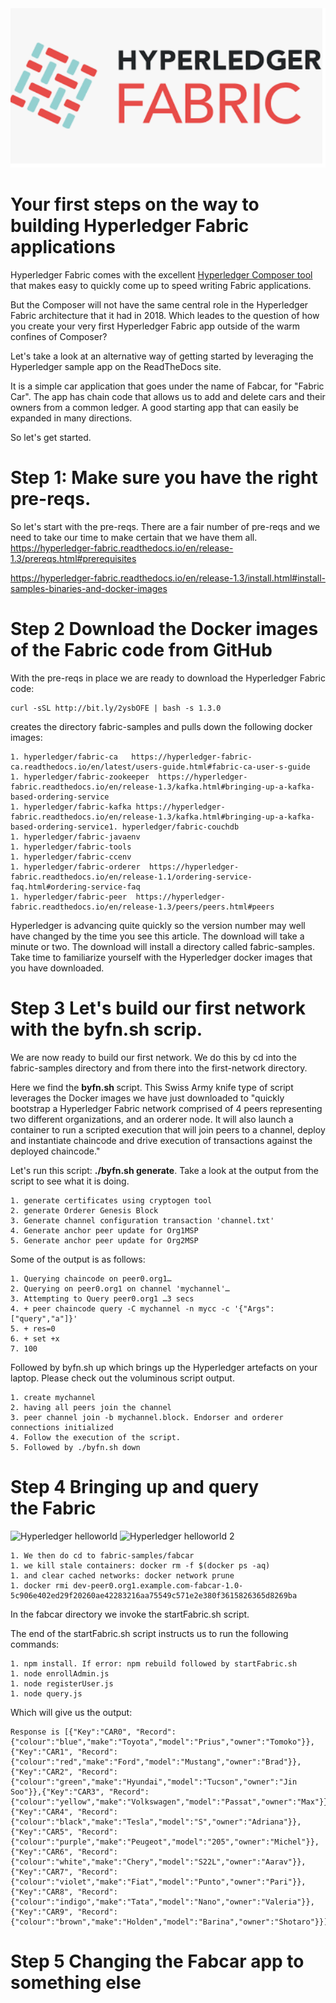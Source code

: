 
<img src="/Screen Shot 2018-12-30 at 08.48.23.png">

# Your first steps on the way to building Hyperledger Fabric applications

Hyperledger Fabric comes with the excellent <a href="https://hyperledger.github.io/composer/latest/installing/installing-index.html">Hyperledger Composer tool </a> that makes easy to quickly come up to speed writing Fabric applications.

But the Composer will not have the same central role in the Hyperledger Fabric architecture that it had in 2018. Which leades to the question of how you create your very first Hyperledger Fabric app outside of the warm confines of Composer?

Let's take a look at an alternative way of getting started by leveraging the Hyperledger sample app on the ReadTheDocs site. 

It is a simple car application that goes under the name of Fabcar, for "Fabric Car". The app has chain code that allows us to add and delete cars and their owners from a common ledger. A good starting app that can easily be expanded in many directions.

So let's get started.

# Step 1: Make sure you have the right pre-reqs.

So let's start with the pre-reqs. There are a fair number of pre-reqs and we need to take our time to make certain that we have them all. https://hyperledger-fabric.readthedocs.io/en/release-1.3/prereqs.html#prerequisites

https://hyperledger-fabric.readthedocs.io/en/release-1.3/install.html#install-samples-binaries-and-docker-images

# Step 2 Download the Docker images of the Fabric code from GitHub

With the pre-reqs in place we are ready to download the Hyperledger Fabric code: 
~~~~
curl -sSL http://bit.ly/2ysbOFE | bash -s 1.3.0  
~~~~
creates the directory fabric-samples and pulls down the following docker images:

~~~~
1. hyperledger/fabric-ca   https://hyperledger-fabric-ca.readthedocs.io/en/latest/users-guide.html#fabric-ca-user-s-guide
1. hyperledger/fabric-zookeeper  https://hyperledger-fabric.readthedocs.io/en/release-1.3/kafka.html#bringing-up-a-kafka-based-ordering-service
1. hyperledger/fabric-kafka https://hyperledger-fabric.readthedocs.io/en/release-1.3/kafka.html#bringing-up-a-kafka-based-ordering-service1. hyperledger/fabric-couchdb
1. hyperledger/fabric-javaenv
1. hyperledger/fabric-tools
1. hyperledger/fabric-ccenv
1. hyperledger/fabric-orderer  https://hyperledger-fabric.readthedocs.io/en/release-1.1/ordering-service-faq.html#ordering-service-faq
1. hyperledger/fabric-peer  https://hyperledger-fabric.readthedocs.io/en/release-1.3/peers/peers.html#peers
~~~~

Hyperledger is advancing quite quickly so the version number may well have changed by the time you see this article.
The download will take a minute or two. The download will install a directory called fabric-samples. Take time to familiarize yourself with the Hyperledger docker images that you have downloaded.

# Step 3 Let's build our first network with the byfn.sh scrip.

We are now ready to build our first network. We do this by cd into the fabric-samples directory and from there into the first-network directory.

Here we find the <b>byfn.sh </b> script. This Swiss Army knife type of script leverages the Docker images we have just downloaded to "quickly bootstrap a Hyperledger Fabric network comprised of 4 peers representing two different organizations, and an orderer node. It will also launch a container to run a scripted execution that will join peers to a channel, deploy and instantiate chaincode and drive execution of transactions against the deployed chaincode."

Let's run this script: <b>./byfn.sh generate</b>. Take a look at the output from the script to see what it is doing.

~~~~
1. generate certificates using cryptogen tool
2. generate Orderer Genesis Block
3. Generate channel configuration transaction 'channel.txt'
4. Generate anchor peer update for Org1MSP
5. Generate anchor peer update for Org2MSP
~~~~

Some of the output is as follows:

~~~~
1. Querying chaincode on peer0.org1…
2. Querying on peer0.org1 on channel 'mychannel'… 
3. Attempting to Query peer0.org1 …3 secs
4. + peer chaincode query -C mychannel -n mycc -c '{"Args":["query","a"]}'
5. + res=0
6. + set +x
7. 100
~~~~

Followed by byfn.sh up which brings up the Hyperledger artefacts on your laptop. Please check out the voluminous script output.

~~~~
1. create mychannel
2. having all peers join the channel
3. peer channel join -b mychannel.block. Endorser and orderer connections initialized
4. Follow the execution of the script.
5. Followed by ./byfn.sh down 
~~~~

# Step 4 Bringing up and query the Fabric

<img src="https://farm5.staticflickr.com/4525/26498674439_24631680fc_c.jpg" width="800" height="299" alt="Hyperledger helloworld">

<img src="https://farm5.staticflickr.com/4523/38243385192_3283c6031a_c.jpg" width="800" height="425" alt="Hyperledger helloworld 2">

~~~~
1. We then do cd to fabric-samples/fabcar
1. we kill stale containers: docker rm -f $(docker ps -aq) 
1. and clear cached networks: docker network prune
1. docker rmi dev-peer0.org1.example.com-fabcar-1.0-5c906e402ed29f20260ae42283216aa75549c571e2e380f3615826365d8269ba
~~~~

In the fabcar directory we invoke the startFabric.sh script.

The end of the startFabric.sh script instructs us to run the following commands:
~~~~
1. npm install. If error: npm rebuild followed by startFabric.sh
1. node enrollAdmin.js
1. node registerUser.js
1. node query.js
~~~~

Which will give us the output:

~~~~
Response is [{"Key":"CAR0", "Record":{"colour":"blue","make":"Toyota","model":"Prius","owner":"Tomoko"}},{"Key":"CAR1", "Record":{"colour":"red","make":"Ford","model":"Mustang","owner":"Brad"}},{"Key":"CAR2", "Record":{"colour":"green","make":"Hyundai","model":"Tucson","owner":"Jin Soo"}},{"Key":"CAR3", "Record":{"colour":"yellow","make":"Volkswagen","model":"Passat","owner":"Max"}},{"Key":"CAR4", "Record":{"colour":"black","make":"Tesla","model":"S","owner":"Adriana"}},{"Key":"CAR5", "Record":{"colour":"purple","make":"Peugeot","model":"205","owner":"Michel"}},{"Key":"CAR6", "Record":{"colour":"white","make":"Chery","model":"S22L","owner":"Aarav"}},{"Key":"CAR7", "Record":{"colour":"violet","make":"Fiat","model":"Punto","owner":"Pari"}},{"Key":"CAR8", "Record":{"colour":"indigo","make":"Tata","model":"Nano","owner":"Valeria"}},{"Key":"CAR9", "Record":{"colour":"brown","make":"Holden","model":"Barina","owner":"Shotaro"}}]
~~~~

# Step 5 Changing the Fabcar app to something else




